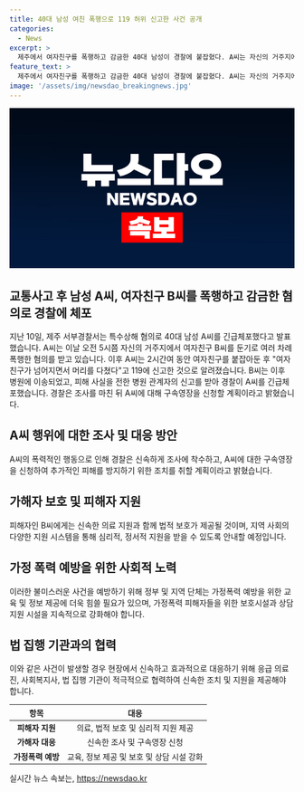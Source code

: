 ```yaml
---
title: 40대 남성 여친 폭행으로 119 허위 신고한 사건 공개
categories:
  - News
excerpt: >
  제주에서 여자친구를 폭행하고 감금한 40대 남성이 경찰에 붙잡혔다. A씨는 자신의 거주지에서 여자친구를 둔기로 폭행한 혐의를 받으며 여자친구를 2시간 동안 감금한 후 병원에 신고되어 긴급체포됐다. 경찰은 A씨에 대해 구속영장을 신청할 예정이다. (150자)
feature_text: >
  제주에서 여자친구를 폭행하고 감금한 40대 남성이 경찰에 붙잡혔다. A씨는 자신의 거주지에서 여자친구를 둔기로 폭행한 혐의를 받으며 여자친구를 2시간 동안 감금한 후 병원에 신고되어 긴급체포됐다. 경찰은 A씨에 대해 구속영장을 신청할 예정이다. (150자)
image: '/assets/img/newsdao_breakingnews.jpg'
---
```


<p><img src="/assets/img/newsdao_breakingnews.jpg" alt="firstkoreanews 속보" /></p>

<h2>교통사고 후 남성 A씨, 여자친구 B씨를 폭행하고 감금한 혐의로 경찰에 체포</h2>

<p data-ke-size="size16">지난 10일, 제주 서부경찰서는 특수상해 혐의로 40대 남성 A씨를 긴급체포했다고 발표했습니다. A씨는 이날 오전 5시쯤 자신의 거주지에서 여자친구 B씨를 둔기로 여러 차례 폭행한 혐의를 받고 있습니다. 이후 A씨는 2시간여 동안 여자친구를 붙잡아둔 후 "여자친구가 넘어지면서 머리를 다쳤다"고 119에 신고한 것으로 알려졌습니다. B씨는 이후 병원에 이송되었고, 피해 사실을 전한 병원 관계자의 신고를 받아 경찰이 A씨를 긴급체포했습니다. 경찰은 조사를 마친 뒤 A씨에 대해 구속영장을 신청할 계획이라고 밝혔습니다.</p>

<h2 data-ke-size="size26">A씨 행위에 대한 조사 및 대응 방안</h2>

<p data-ke-size="size16">A씨의 폭력적인 행동으로 인해 경찰은 신속하게 조사에 착수하고, A씨에 대한 구속영장을 신청하여 추가적인 피해를 방지하기 위한 조치를 취할 계획이라고 밝혔습니다.</p>

<h2 data-ke-size="size26">가해자 보호 및 피해자 지원</h2>

<p data-ke-size="size16">피해자인 B씨에게는 신속한 의료 지원과 함께 법적 보호가 제공될 것이며, 지역 사회의 다양한 지원 시스템을 통해 심리적, 정서적 지원을 받을 수 있도록 안내할 예정입니다.</p>

<h2 data-ke-size="size26">가정 폭력 예방을 위한 사회적 노력</h2>

<p data-ke-size="size16">이러한 불미스러운 사건을 예방하기 위해 정부 및 지역 단체는 가정폭력 예방을 위한 교육 및 정보 제공에 더욱 힘쓸 필요가 있으며, 가정폭력 피해자들을 위한 보호시설과 상담 지원 시설을 지속적으로 강화해야 합니다.</p>

<h2 data-ke-size="size26">법 집행 기관과의 협력</h2>

<p data-ke-size="size16">이와 같은 사건이 발생할 경우 현장에서 신속하고 효과적으로 대응하기 위해 응급 의료진, 사회복지사, 법 집행 기관이 적극적으로 협력하여 신속한 조치 및 지원을 제공해야 합니다.</p>

<table>
    <thead>
        <tr>
            <th style="text-align: center;">항목</th>
            <th style="text-align: center;">대응</th>
        </tr>
    </thead>
    <tbody>
        <tr>
            <td style="text-align: center;"><b>피해자 지원</b></td>
            <td style="text-align: center;">의료, 법적 보호 및 심리적 지원 제공</td>
        </tr>
        <tr>
            <td style="text-align: center;"><b>가해자 대응</b></td>
            <td style="text-align: center;">신속한 조사 및 구속영장 신청</td>
        </tr>
        <tr>
            <td style="text-align: center;"><b>가정폭력 예방</b></td>
            <td style="text-align: center;">교육, 정보 제공 및 보호 및 상담 시설 강화</td>
        </tr>
    </tbody>
</table>

<p data-ke-size="size16"></p>
실시간 뉴스 속보는, <a href="https://newsdao.kr" rel="dofollow">https://newsdao.kr</a>


